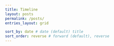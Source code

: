 ```yaml
---
title: Timeline
layout: posts
permalink: /posts/
entries_layout: grid

sort_by: date # date (default) title
sort_order: reverse # forward (default), reverse
---
```

